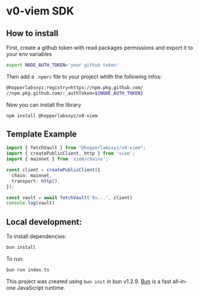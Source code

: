 # v0-viem SDK

## How to install

First, create a github token with read packages permissions and export it to your env variables

```bash
export NODE_AUTH_TOKEN='your github token'
```

Then add a `.npmrc` file to your project whith the following infos:

```bash
@hopperlabsxyz:registry=https://npm.pkg.github.com/
//npm.pkg.github.com/:_authToken=${NODE_AUTH_TOKEN}
```


Now you can install the library

```
npm install @hopperlabsxyz/v0-viem
```

## Template Example

```ts
import { fetchVault } from "@hopperlabsxyz/v0-viem";
import { createPublicClient, http } from 'viem';
import { mainnet } from 'viem/chains';

const client = createPublicClient({
  chain: mainnet,
  transport: http(),
});

const vault = await fetchVault('0x...', client)
console.log(vault)
```


## Local development:

To install dependencies:

```bash
bun install
```

To run:

```bash
bun run index.ts
```

This project was created using `bun init` in bun v1.2.9. [Bun](https://bun.sh) is a fast all-in-one JavaScript runtime.
